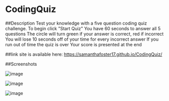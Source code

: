 # CodingQuiz

##Description
Test your knowledge with a five question coding quiz challenge.
To begin click "Start Quiz"
You have 60 seconds to answer all 5 questions
The circle will turn green if your answer is correct, red if incorrect
You will lose 10 seconds off of your time for every incorrect answer
If you run out of time the quiz is over
Your score is presented at the end

##link
site is available here:
https://samanthafoster17.github.io/CodingQuiz/


##Screenshots

![image](https://user-images.githubusercontent.com/68489432/93602584-d0afa400-f990-11ea-921f-fcbb82dce156.png)

![image](https://user-images.githubusercontent.com/68489432/93602672-ef159f80-f990-11ea-9711-4052ea3edc1c.png)

![image](https://user-images.githubusercontent.com/68489432/93602156-3bacab00-f990-11ea-9bfc-68000d1ebc0a.png)


